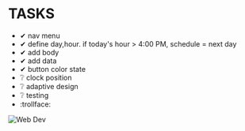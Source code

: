 # TASKS

- ✔ nav menu
- ✔ define day,hour. if today's hour > 4:00 PM, schedule = next day
- ✔ add body
- ✔ add data
- ✔ button color state
- ❔ clock position
- ❔ adaptive design
- ❔ testing
- :trollface:

![Web Dev](https://cdn.discordapp.com/attachments/418468362377494539/817519142701760532/231.jpg)
